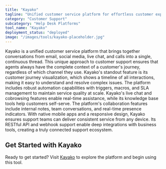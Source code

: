 ```yaml
---
title: "Kayako"
tagline: "Unified customer service platform for effortless customer experiences"
category: "Customer Support"
subcategory: "Help Desk Platforms"
tool_name: "Kayako"
deployment_status: "deployed"
image: "/images/tools/kayako-placeholder.jpg"
---
```

Kayako is a unified customer service platform that brings together conversations from email, social media, live chat, and calls into a single, continuous thread. This unique approach to customer support ensures that agents always have the complete context of a customer's journey, regardless of which channel they use. Kayako's standout feature is its customer journey visualization, which shows a timeline of all interactions, making it easy to understand and resolve complex issues. The platform includes robust automation capabilities with triggers, macros, and SLA management to maintain service quality at scale. Kayako's live chat and cobrowsing features enable real-time assistance, while its knowledge base tools help customers self-serve. The platform's collaboration features include internal notes, team conversations, and real-time presence indicators. With native mobile apps and a responsive design, Kayako ensures support teams can deliver consistent service from any device. Its RESTful API and webhook support enable deep integrations with business tools, creating a truly connected support ecosystem.
## Get Started with Kayako

Ready to get started? Visit [Kayako](https://kayako.com) to explore the platform and begin using this tool.
